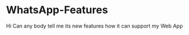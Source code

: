 WhatsApp-Features
=================

Hi Can any body tell me its new features how it can support my Web App
